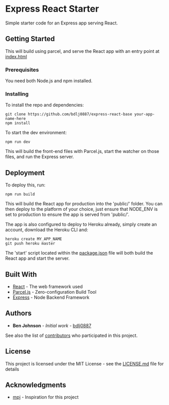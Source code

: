 # Express React Starter

Simple starter code for an Express app serving React.

## Getting Started

This will build using parcel, and serve the React app with an entry point at [index.html](src/index.html)

### Prerequisites

You need both Node.js and npm installed.

### Installing

To install the repo and dependencies:

```
git clone https://github.com/bdlj0887/express-react-base your-app-name-here
npm install

```

To start the dev environment:
```
npm run dev
```
This will build the front-end files with Parcel.js, start the watcher on those files, and run the Express server.


## Deployment

To deploy this, run:
```
npm run build
```
This will build the React app for production into the 'public/' folder.
You can then deploy to the platform of your choice, just ensure that NODE_ENV is set to production to ensure the app is served from 'public/'.

The app is also configured to deploy to Heroku already, simply create an account, download the Heroku CLI and:
```
heroku create MY_APP_NAME
git push heroku master
```
The 'start' script located within the [package.json](package.json) file will both build the React app and start the server.

## Built With

* [React](https://reactjs.org) - The web framework used
* [Parcel.js](https://parceljs.org/) - Zero-configuration Build Tool
* [Express](https://expressjs.com/) - Node Backend Framework

## Authors

* **Ben Johnson** - *Initial work* - [bdlj0887](https://github.com/bdlj0887)

See also the list of [contributors](https://github.com/your/project/contributors) who participated in this project.

## License

This project is licensed under the MIT License - see the [LICENSE.md](LICENSE.md) file for details

## Acknowledgments

* [mpj](https://github.com/mpj) - Inspiration for this project
